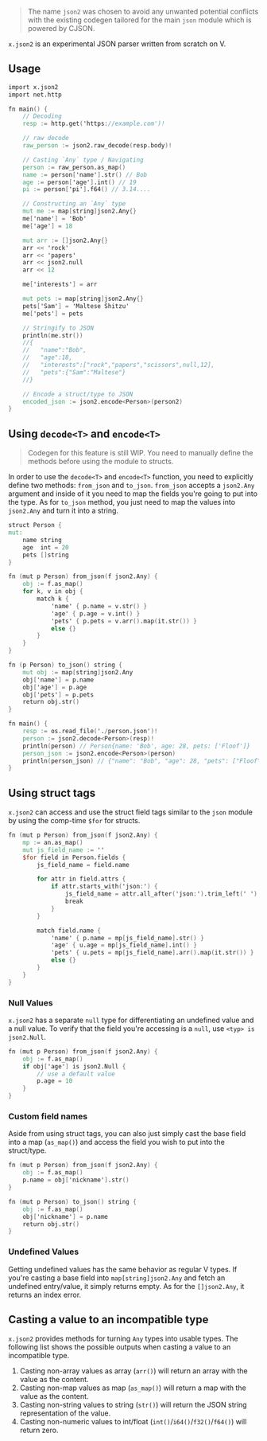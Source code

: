 > The name `json2` was chosen to avoid any unwanted potential conflicts with the
> existing codegen tailored for the main `json` module which is powered by CJSON.

`x.json2` is an experimental JSON parser written from scratch on V.

## Usage
```v oksyntax
import x.json2
import net.http

fn main() {
	// Decoding
	resp := http.get('https://example.com')!

	// raw decode
	raw_person := json2.raw_decode(resp.body)!

	// Casting `Any` type / Navigating
	person := raw_person.as_map()
	name := person['name'].str() // Bob
	age := person['age'].int() // 19
	pi := person['pi'].f64() // 3.14....

	// Constructing an `Any` type
	mut me := map[string]json2.Any{}
	me['name'] = 'Bob'
	me['age'] = 18

	mut arr := []json2.Any{}
	arr << 'rock'
	arr << 'papers'
	arr << json2.null
	arr << 12

	me['interests'] = arr

	mut pets := map[string]json2.Any{}
	pets['Sam'] = 'Maltese Shitzu'
	me['pets'] = pets

	// Stringify to JSON
	println(me.str())
	//{
	//   "name":"Bob",
	//   "age":18,
	//   "interests":["rock","papers","scissors",null,12],
	//   "pets":{"Sam":"Maltese"}
	//}

	// Encode a struct/type to JSON
	encoded_json := json2.encode<Person>(person2)
}
```
## Using `decode<T>` and `encode<T>`
> Codegen for this feature is still WIP.
> You need to manually define the methods before using the module to structs.

In order to use the `decode<T>` and `encode<T>` function, you need to explicitly define
two methods: `from_json` and `to_json`. `from_json` accepts a `json2.Any` argument
and inside of it you need to map the fields you're going to put into the type.
As for `to_json` method, you just need to map the values into `json2.Any`
and turn it into a string.

```v ignore
struct Person {
mut:
    name string
    age  int = 20
    pets []string
}

fn (mut p Person) from_json(f json2.Any) {
    obj := f.as_map()
    for k, v in obj {
        match k {
            'name' { p.name = v.str() }
            'age' { p.age = v.int() }
            'pets' { p.pets = v.arr().map(it.str()) }
            else {}
        }
    }
}

fn (p Person) to_json() string {
    mut obj := map[string]json2.Any
    obj['name'] = p.name
    obj['age'] = p.age
    obj['pets'] = p.pets
    return obj.str()
}

fn main() {
    resp := os.read_file('./person.json')!
    person := json2.decode<Person>(resp)!
    println(person) // Person{name: 'Bob', age: 28, pets: ['Floof']}
    person_json := json2.encode<Person>(person)
    println(person_json) // {"name": "Bob", "age": 28, "pets": ["Floof"]}
}
```

## Using struct tags
`x.json2` can access and use the struct field tags similar to the
`json` module by using the comp-time `$for` for structs.

```v ignore
fn (mut p Person) from_json(f json2.Any) {
    mp := an.as_map()
	mut js_field_name := ''
    $for field in Person.fields {
        js_field_name = field.name

        for attr in field.attrs {
			if attr.starts_with('json:') {
				js_field_name = attr.all_after('json:').trim_left(' ')
				break
			}
		}

        match field.name {
            'name' { p.name = mp[js_field_name].str() }
			'age' { u.age = mp[js_field_name].int() }
			'pets' { u.pets = mp[js_field_name].arr().map(it.str()) }
			else {}
		}
    }
}
```

### Null Values
`x.json2` has a separate `null` type for differentiating an undefined value and a null value.
To verify that the field you're accessing is a `null`, use `<typ> is json2.Null`.

```v ignore
fn (mut p Person) from_json(f json2.Any) {
    obj := f.as_map()
    if obj['age'] is json2.Null {
        // use a default value
        p.age = 10
    }
}
```

### Custom field names
Aside from using struct tags, you can also just simply cast the base field into a map (`as_map()`)
and access the field you wish to put into the struct/type.

```v ignore
fn (mut p Person) from_json(f json2.Any) {
    obj := f.as_map()
    p.name = obj['nickname'].str()
}
```

```v oksyntax
fn (mut p Person) to_json() string {
	obj := f.as_map()
	obj['nickname'] = p.name
	return obj.str()
}
```

### Undefined Values
Getting undefined values has the same behavior as regular V types.
If you're casting a base field into `map[string]json2.Any` and fetch an undefined entry/value,
it simply returns empty. As for the `[]json2.Any`, it returns an index error.

## Casting a value to an incompatible type
`x.json2` provides methods for turning `Any` types into usable types.
The following list shows the possible outputs when casting a value to an incompatible type.

1. Casting non-array values as array (`arr()`) will return an array with the value as the content.
2. Casting non-map values as map (`as_map()`) will return a map with the value as the content.
3. Casting non-string values to string (`str()`) will return the
JSON string representation of the value.
4. Casting non-numeric values to int/float (`int()`/`i64()`/`f32()`/`f64()`) will return zero.
